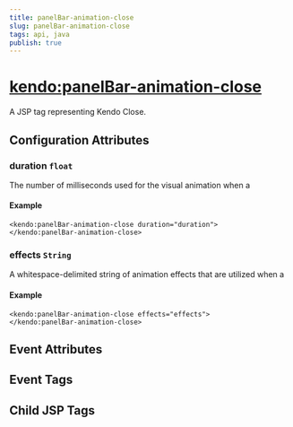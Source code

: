 ```yaml
---
title: panelBar-animation-close
slug: panelBar-animation-close
tags: api, java
publish: true
---
```


# <kendo:panelBar-animation-close>
A JSP tag representing Kendo Close.

## Configuration Attributes


### duration `float`

The number of milliseconds used for the visual animation when a

#### Example
    <kendo:panelBar-animation-close duration="duration">
    </kendo:panelBar-animation-close>
    

### effects `String`

A whitespace-delimited string of animation effects that are utilized when a

#### Example
    <kendo:panelBar-animation-close effects="effects">
    </kendo:panelBar-animation-close>
    

## Event Attributes


## Event Tags


## Child JSP Tags

